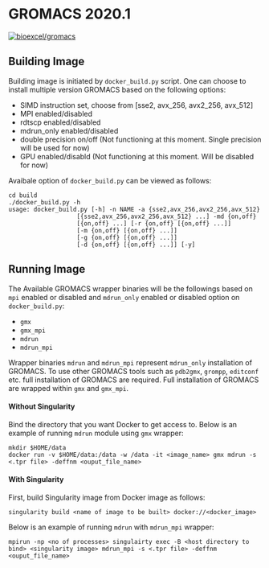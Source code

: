 # GROMACS 2020.1

[![bioexcel/gromacs](https://img.shields.io/badge/docker-gromacs%2Fgromacs-1488C6.svg?logo=docker)](https://hub.docker.com/r/gromacs/gromacs/ "gromacs/gromacs")

## Building Image

Building image is initiated by `docker_build.py` script. One can choose to install multiple version GROMACS based on the following options:

* SIMD instruction set, choose from [sse2, avx_256, avx2_256, avx_512]
* MPI enabled/disabled
* rdtscp enabled/disabled
* mdrun_only enabled/disabled
* double precision on/off (Not functioning at this moment. Single precision will be used for now)
* GPU enabled/disabld (Not functioning at this moment. Will be disabled for now)

Avaibale option of `docker_build.py` can be viewed as follows:

    cd build
    ./docker_build.py -h
    usage: docker_build.py [-h] -n NAME -a {sse2,avx_256,avx2_256,avx_512}
                       [{sse2,avx_256,avx2_256,avx_512} ...] -md {on,off}
                       [{on,off} ...] [-r {on,off} [{on,off} ...]]
                       [-m {on,off} [{on,off} ...]]
                       [-g {on,off} [{on,off} ...]]
                       [-d {on,off} [{on,off} ...]] [-y]

## Running Image
The Available GROMACS wrapper binaries will be the followings based on `mpi` enabled or disabled and `mdrun_only` enabled or disabled
option on `docker_build.py`:

* `gmx`
* `gmx_mpi`
* `mdrun`
* `mdrun_mpi`

Wrapper binaries `mdrun` and `mdrun_mpi` represent `mdrun_only` installation of GROMACS.
To use other GROMACS tools such as `pdb2gmx`, `grompp`, `editconf` etc. full installation
of GROMACS are required. Full installation of GROMACS are wrapped within `gmx` and `gmx_mpi`.

#### Without Singularity

Bind the directory that you want Docker to get access to. Below is an example of running `mdrun` module using `gmx` wrapper:

    mkdir $HOME/data
    docker run -v $HOME/data:/data -w /data -it <image_name> gmx mdrun -s <.tpr file> -deffnm <ouput_file_name>

#### With Singularity

First, build Singularity image from Docker image as follows:

    singularity build <name of image to be built> docker://<docker_image>

Below is an example of running `mdrun` with `mdrun_mpi` wrapper:

    mpirun -np <no of processes> singulairty exec -B <host directory to bind> <singularity image> mdrun_mpi -s <.tpr file> -deffnm <ouput_file_name>

